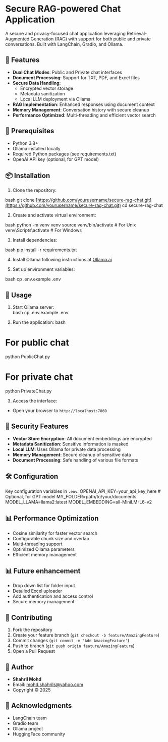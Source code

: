 # Secure RAG-powered Chat Application

A secure and privacy-focused chat application leveraging Retrieval-Augmented Generation (RAG) with support for both public and private conversations. Built with LangChain, Gradio, and Ollama.

## 🌟 Features

- **Dual Chat Modes**: Public and Private chat interfaces
- **Document Processing**: Support for TXT, PDF, and Excel files
- **Secure Data Handling**: 
  - Encrypted vector storage
  - Metadata sanitization
  - Local LLM deployment via Ollama
- **RAG Implementation**: Enhanced responses using document context
- **Memory Management**: Conversation history with secure cleanup
- **Performance Optimized**: Multi-threading and efficient vector search

## 🔧 Prerequisites

- Python 3.8+
- Ollama installed locally
- Required Python packages (see requirements.txt)
- OpenAI API key (optional, for GPT model)

## 📦 Installation

1. Clone the repository:

  bash git clone [https://github.com/yourusername/secure-rag-chat.git](https://github.com/yourusername/secure-rag-chat.git) cd secure-rag-chat

2. Create and activate virtual environment:

  bash python -m venv venv source venv/bin/activate # For Unix venv\Scripts\activate # For Windows

3. Install dependencies:

  bash pip install -r requirements.txt

4. Install Ollama following instructions at [Ollama.ai](https://ollama.ai)

5. Set up environment variables:

  bash cp .env.example .env

## 🚀 Usage

1. Start Ollama server:  
  bash cp .env.example .env

2. Run the application:
  bash
# For public chat
python PublicChat.py
# For private chat
python PrivateChat.py

3. Access the interface:
- Open your browser to `http://localhost:7860`

## 🔐 Security Features

- **Vector Store Encryption**: All document embeddings are encrypted
- **Metadata Sanitization**: Sensitive information is masked
- **Local LLM**: Uses Ollama for private data processing
- **Memory Management**: Secure cleanup of sensitive data
- **Document Processing**: Safe handling of various file formats

## 🛠️ Configuration

Key configuration variables in `.env`:
OPENAI_API_KEY=your_api_key_here # Optional, 
for GPT model MY_FOLDER=path/to/your/documents 
MODEL_LLAMA=llama2:latest 
MODEL_EMBEDDING=all-MiniLM-L6-v2

## 📊 Performance Optimization

- Cosine similarity for faster vector search
- Configurable chunk size and overlap
- Multi-threading support
- Optimized Ollama parameters
- Efficient memory management

## 📊 Future enhancement

- Drop down list for folder input
- Detailed Excel uploader 
- Add authentication and access control 
- Secure memory management

## 🤝 Contributing

1. Fork the repository
2. Create your feature branch (`git checkout -b feature/AmazingFeature`)
3. Commit changes (`git commit -m 'Add AmazingFeature'`)
4. Push to branch (`git push origin feature/AmazingFeature`)
5. Open a Pull Request

## 👤 Author

- **Shahril Mohd**
- Email: mohd.shahrils@yahoo.com
- Copyright © 2025

## 🙏 Acknowledgments

- LangChain team
- Gradio team
- Ollama project
- HuggingFace community
